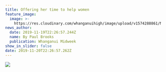 ```yaml
---
title: Offering her time to help women
feature_image:
  image: >-
    https://res.cloudinary.com/whanganuihigh/image/upload/v1574288861/News/Petra_Allen._Midweek_20.11.19.jpg
news_author:
  date: 2019-11-19T22:26:57.244Z
  name: By Paul Brooks
  publication: Whanganui Midweek
show_in_slider: false
date: 2019-11-20T22:26:57.262Z
---
```

![](https://res.cloudinary.com/whanganuihigh/image/upload/v1574288913/News/Petra_Allen._Midweek_snip.20.11.19.jpg)
